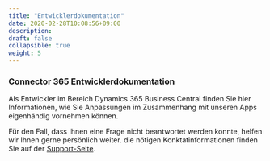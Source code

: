 ```yaml
---
title: "Entwicklerdokumentation"
date: 2020-02-28T10:08:56+09:00
description: 
draft: false
collapsible: true
weight: 5
---
```

### Connector 365 Entwicklerdokumentation

Als Entwickler im Bereich Dynamics 365 Business Central finden Sie hier Informationen, wie Sie Anpassungen im Zusammenhang mit unseren Apps eigenhändig vornehmen können.

Für den Fall, dass Ihnen eine Frage nicht beantwortet werden konnte, helfen wir Ihnen gerne persönlich weiter. die nötigen Konktatinformationen finden Sie auf der [Support-Seite](de-de/apps/pdfpaper/help-support/).